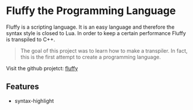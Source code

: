 # Fluffy the Programming Language

Fluffy is a scripting language. It is an easy language and therefore the syntax style is closed to Lua. 
In order to keep a certain performance Fluffy is transpiled to C++.

> The goal of this project was to learn how to make a transpiler. In fact, this is the first attempt to create a programming language. 

Visit the github projetct: [fluffy](https://github.com/Matbabs/Fluffy)

## Features

* syntax-highlight